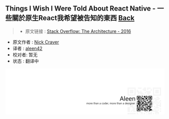 ## Things I Wish I Were Told About React Native - 一些關於原生React我希望被告知的東西 [**Back**](./../translation.md)

> * 原文链接 : [Stack Overflow: The Architecture - 2016](http://nickcraver.com/blog/2016/02/17/stack-overflow-the-architecture-2016-edition/)
* 原文作者 : [Nick Craver](https://github.com/NickCraver)
* 译者 : [aleen42](https://github.com/aleen42) 
* 校对者: 暂无
* 状态 :  翻译中

<a href="http://aleen42.github.io/" target="_blank" ><img src="./../../pic/tail.gif"></a>
